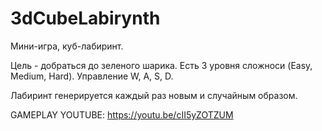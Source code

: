 # 3dCubeLabirynth

Мини-игра, куб-лабиринт.

Цель - добраться до зеленого шарика. Есть 3 уровня сложноси (Easy, Medium, Hard). Управление W, A, S, D.

Лабиринт генерируется каждый раз новым и случайным образом.


GAMEPLAY YOUTUBE: https://youtu.be/cII5yZOTZUM
